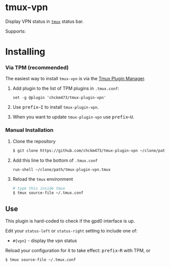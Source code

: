 # tmux-vpn

Display VPN status in [`tmux`](https://tmux.github.io/) status bar.

Supports:

# Installing

### Via TPM (recommended)

The easiest way to install `tmux-vpn` is via the [Tmux Plugin
Manager](https://github.com/tmux-plugins/tpm).

1. Add plugin to the list of TPM plugins in `.tmux.conf`:

    ``` tmux
    set -g @plugin 'chckm473/tmux-plugin-vpn'
    ```

2. Use <kbd>prefix</kbd>–<kbd>I</kbd> to install `tmux-plugin-vpn`.

3. When you want to update `tmux-plugin-vpn` use <kbd>prefix</kbd>–<kbd>U</kbd>.

### Manual Installation

1. Clone the repository

    ``` sh
    $ git clone https://github.com/chckm473/tmux-plugin-vpn ~/clone/path
    ```

2. Add this line to the bottom of `.tmux.conf`

    ``` tmux
    run-shell ~/clone/path/tmux-plugin-vpn.tmux
    ```

3. Reload the `tmux` environment

    ``` sh
    # type this inside tmux
    $ tmux source-file ~/.tmux.conf
    ```

## Use

This plugin is hard-coded to check if the gpd0 interface is up.

Edit your `status-left` or `status-right` setting to include one of:

- `#{vpn}` - display the vpn status

Reload your configuration for it to take effect: <kbd>prefix</kbd>-<kbd>R</kbd> with TPM, or

``` sh
$ tmux source-file ~/.tmux.conf
```

